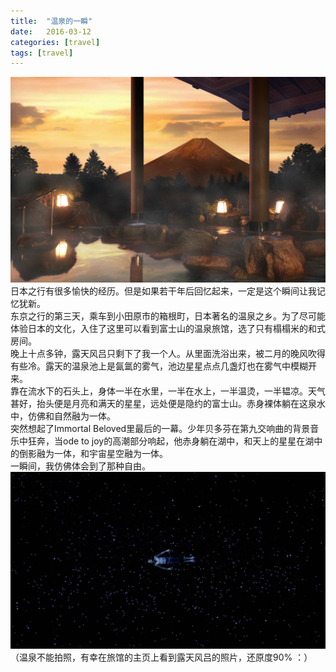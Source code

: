 ```yaml
---
title:  "温泉的一瞬"
date:   2016-03-12 
categories: [travel]
tags: [travel]
---
```

![onsen](/images/blogs/onsen/onsen.jpg)  
日本之行有很多愉快的经历。但是如果若干年后回忆起来，一定是这个瞬间让我记忆犹新。  
东京之行的第三天，乘车到小田原市的箱根町，日本著名的温泉之乡。为了尽可能体验日本的文化，入住了这里可以看到富士山的温泉旅馆，选了只有榻榻米的和式房间。  
晚上十点多钟，露天风吕只剩下了我一个人。从里面洗浴出来，被二月的晚风吹得有些冷。露天的温泉池上是氤氲的雾气，池边星星点点几盏灯也在雾气中模糊开来。  
靠在流水下的石头上，身体一半在水里，一半在水上，一半温烫，一半韫凉。天气甚好，抬头便是月亮和满天的星星，远处便是隐约的富士山。赤身裸体躺在这泉水中，仿佛和自然融为一体。  
突然想起了Immortal Beloved里最后的一幕。少年贝多芬在第九交响曲的背景音乐中狂奔，当ode to joy的高潮部分响起，他赤身躺在湖中，和天上的星星在湖中的倒影融为一体，和宇宙星空融为一体。  
一瞬间，我仿佛体会到了那种自由。  
![onsen2](/images/blogs/onsen/onsen2.jpg) 
（温泉不能拍照，有幸在旅馆的主页上看到露天风吕的照片，还原度90% ：）
 
